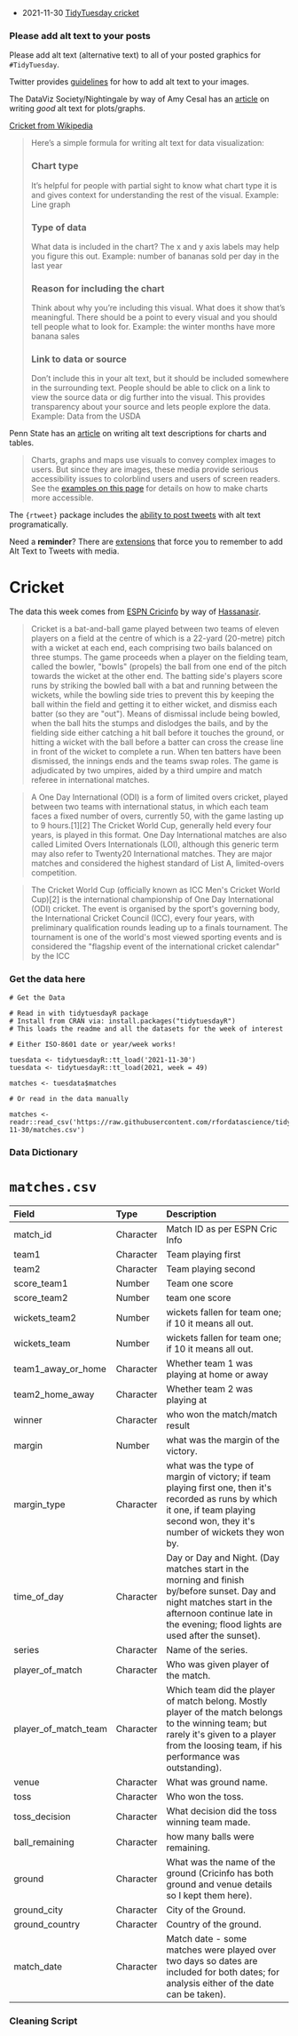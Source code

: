 * 2021-11-30 [TidyTuesday cricket](https://hardin47.github.io/TidyTuesday/2021-11-30/cricket.html)


### Please add alt text to your posts

Please add alt text (alternative text) to all of your posted graphics for `#TidyTuesday`. 

Twitter provides [guidelines](https://help.twitter.com/en/using-twitter/picture-descriptions) for how to add alt text to your images.

The DataViz Society/Nightingale by way of Amy Cesal has an [article](https://medium.com/nightingale/writing-alt-text-for-data-visualization-2a218ef43f81) on writing _good_ alt text for plots/graphs.

[Cricket from Wikipedia](https://en.wikipedia.org/wiki/Cricket)

> Here’s a simple formula for writing alt text for data visualization:
> ### Chart type
> It’s helpful for people with partial sight to know what chart type it is and gives context for understanding the rest of the visual.
> Example: Line graph
> ### Type of data
> What data is included in the chart? The x and y axis labels may help you figure this out.
> Example: number of bananas sold per day in the last year
> ### Reason for including the chart
> Think about why you’re including this visual. What does it show that’s meaningful. There should be a point to every visual and you should tell people what to look for.
> Example: the winter months have more banana sales
> ### Link to data or source
> Don’t include this in your alt text, but it should be included somewhere in the surrounding text. People should be able to click on a link to view the source data or dig further into the visual. This provides transparency about your source and lets people explore the data.
> Example: Data from the USDA

Penn State has an [article](https://accessibility.psu.edu/images/charts/) on writing alt text descriptions for charts and tables.

> Charts, graphs and maps use visuals to convey complex images to users. But since they are images, these media provide serious accessibility issues to colorblind users and users of screen readers. See the [examples on this page](https://accessibility.psu.edu/images/charts/) for details on how to make charts more accessible.

The `{rtweet}` package includes the [ability to post tweets](https://docs.ropensci.org/rtweet/reference/post_tweet.html) with alt text programatically.

Need a **reminder**? There are [extensions](https://chrome.google.com/webstore/detail/twitter-required-alt-text/fpjlpckbikddocimpfcgaldjghimjiik/related) that force you to remember to add Alt Text to Tweets with media.

# Cricket

The data this week comes from [ESPN Cricinfo](https://www.espncricinfo.com/) by way of [Hassanasir](https://github.com/hassannasir).

> Cricket is a bat-and-ball game played between two teams of eleven players on a field at the centre of which is a 22-yard (20-metre) pitch with a wicket at each end, each comprising two bails balanced on three stumps. The game proceeds when a player on the fielding team, called the bowler, "bowls" (propels) the ball from one end of the pitch towards the wicket at the other end. The batting side's players score runs by striking the bowled ball with a bat and running between the wickets, while the bowling side tries to prevent this by keeping the ball within the field and getting it to either wicket, and dismiss each batter (so they are "out"). Means of dismissal include being bowled, when the ball hits the stumps and dislodges the bails, and by the fielding side either catching a hit ball before it touches the ground, or hitting a wicket with the ball before a batter can cross the crease line in front of the wicket to complete a run. When ten batters have been dismissed, the innings ends and the teams swap roles. The game is adjudicated by two umpires, aided by a third umpire and match referee in international matches.

> A One Day International (ODI) is a form of limited overs cricket, played between two teams with international status, in which each team faces a fixed number of overs, currently 50, with the game lasting up to 9 hours.[1][2] The Cricket World Cup, generally held every four years, is played in this format. One Day International matches are also called Limited Overs Internationals (LOI), although this generic term may also refer to Twenty20 International matches. They are major matches and considered the highest standard of List A, limited-overs competition.

> The Cricket World Cup (officially known as ICC Men's Cricket World Cup)[2] is the international championship of One Day International (ODI) cricket. The event is organised by the sport's governing body, the International Cricket Council (ICC), every four years, with preliminary qualification rounds leading up to a finals tournament. The tournament is one of the world's most viewed sporting events and is considered the "flagship event of the international cricket calendar" by the ICC

### Get the data here

```{r}
# Get the Data

# Read in with tidytuesdayR package 
# Install from CRAN via: install.packages("tidytuesdayR")
# This loads the readme and all the datasets for the week of interest

# Either ISO-8601 date or year/week works!

tuesdata <- tidytuesdayR::tt_load('2021-11-30')
tuesdata <- tidytuesdayR::tt_load(2021, week = 49)

matches <- tuesdata$matches

# Or read in the data manually

matches <- readr::read_csv('https://raw.githubusercontent.com/rfordatascience/tidytuesday/master/data/2021/2021-11-30/matches.csv')

```
### Data Dictionary

# `matches.csv`

|Field                |Type      |Description                                                                                                                                                                                              |
|:--------------------|:---------|:--------------------------------------------------------------------------------------------------------------------------------------------------------------------------------------------------------|
|match_id             |Character |Match ID as per ESPN Cric Info                                                                                                                                                                           |
|team1                |Character |Team playing first                                                                                                                                                                                       |
|team2                |Character |Team playing second                                                                                                                                                                                      |
|score_team1          |Number    |Team one score                                                                                                                                                                                           |
|score_team2          |Number    |team one score                                                                                                                                                                                           |
|wickets_team2        |Number    |wickets fallen for team one; if 10 it means all out.                                                                                                                                                     |
|wickets_team         |Number    |wickets fallen for team one; if 10 it means all out.                                                                                                                                                     |
|team1_away_or_home   |Character |Whether team 1 was playing at home or away                                                                                                                                                               |
|team2_home_away      |Character |Whether team 2 was playing at                                                                                                                                                                            |
|winner               |Character |who won the match/match result                                                                                                                                                                           |
|margin               |Number    |what was the margin of the victory.                                                                                                                                                                      |
|margin_type          |Character |what was the type of margin of victory; if team playing first one, then it's recorded as runs by which it one, if team playing second won, they it's number of wickets they won by.                      |
|time_of_day          |Character |Day or Day and Night. (Day matches start in the morning and finish by/before sunset. Day and night matches start in the afternoon continue late in the evening; flood lights are used after the sunset). |
|series               |Character |Name of the series.                                                                                                                                                                                      |
|player_of_match      |Character |Who was given player of the match.                                                                                                                                                                       |
|player_of_match_team |Character |Which team did the player of match belong. Mostly player of the match belongs to the winning team; but rarely it's given to a player from the loosing team, if his performance was outstanding).         |
|venue                |Character |What was ground name.                                                                                                                                                                                    |
|toss                 |Character |Who won the toss.                                                                                                                                                                                        |
|toss_decision        |Character |What decision did the toss winning team made.                                                                                                                                                            |
|ball_remaining       |Character |how many balls were remaining.                                                                                                                                                                           |
|ground               |Character |What was the name of the ground (Cricinfo has both ground and venue details so I kept them here).                                                                                                        |
|ground_city          |Character |City of the Ground.                                                                                                                                                                                      |
|ground_country       |Character |Country of the ground.                                                                                                                                                                                   |
|match_date           |Character |Match date - some matches were played over two days so dates are included for both dates; for analysis either of the date can be taken).                                                                 |

### Cleaning Script

